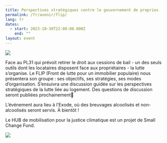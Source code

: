 ```yaml
---
title: Perspectives stratégiques contre le gouvernement de proprios
permalink: /fr/avenir/flip/
lang: fr
dates:
  - start: 2023-10-30T22:00:00.000Z
    end: ""
layout: event
---
```

![](/media/bonne_rentre_e_a_tous_640_200_px_.png)

Face au PL31 qui prévoit retirer le droit aux cessions de bail - un des seuls outils dont les locataires disposent face aux propriétaires - la lutte s’organise. Le FLIP (Front de lutte pour un immobilier populaire) nous présentera son groupe : ses objectifs, ses stratégies, ses modes d’organisation. S’ensuivra une discussion guidée sur les perspectives stratégiques de la lutte liée au logement. Des questions de discussion seront publiées prochainement🧠

L’événement aura lieu à l’Exode, où des breuvages alcoolisés et non-alcoolisés seront servis. À bientôt !



L﻿e HUB de mobilisation pour la justice climatique est un projet de Small Change Fund.

![](/media/sans_titre_6_.png)